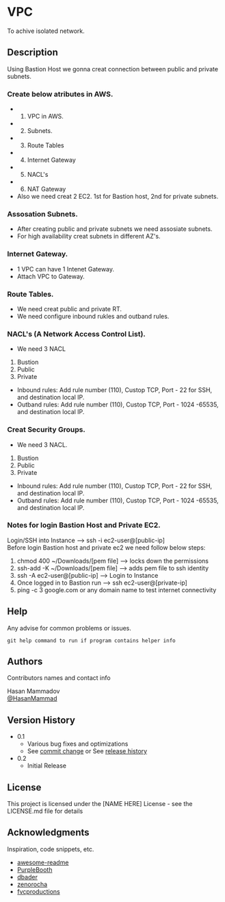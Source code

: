 # VPC

To achive isolated network.

## Description

Using Bastion Host we gonna creat connection between public and private subnets.

### Create below atributes in AWS.

* 1.  VPC in AWS.
* 2.  Subnets.
* 3.  Route Tables
* 4.  Internet Gateway
* 5. NACL's
* 6. NAT Gateway
*  Also we need creat 2 EC2. 1st for Bastion host, 2nd for private subnets.

### Assosation Subnets.

* After creating public and private subnets we need assosiate subnets.
* For high availability creat subnets in different AZ's.
### Internet Gateway.

* 1 VPC can have 1 Intenet Gateway. 
* Attach VPC to Gateway.

### Route Tables.

* We need creat public and private RT. 
* We need configure inbound rukles and outband rules. 

### NACL's (A Network Access Control List).

* We need 3 NACL
1. Bustion
2. Public
3. Private 
* Inbound rules:
  Add rule number (110), Custop TCP, Port - 22 for SSH, and destination local IP. 
* Outband rules:
  Add rule number (110), Custop TCP, Port - 1024 -65535, and destination local IP. 

### Creat Security Groups.

* We need 3 NACL.
1. Bustion
2. Public
3. Private 
* Inbound rules:
  Add rule number (110), Custop TCP, Port - 22 for SSH, and destination local IP. 
* Outband rules:
  Add rule number (110), Custop TCP, Port - 1024 -65535, and destination local IP. 

### Notes for login Bastion Host and Private EC2.
  Login/SSH into Instance --> ssh -i <pem file> ec2-user@[public-ip]
<br>Before login Bastion host and private ec2 we need follow below steps:
1. chmod 400 ~/Downloads/[pem file] --> locks down the permissions 
2. ssh-add -K ~/Downloads/[pem file] --> adds pem file to ssh identity 
3.  ssh -A ec2-user@[public-ip] --> Login to Instance 
4.  Once logged in to Bastion run --> ssh ec2-user@[private-ip]
5.  ping -c 3 google.com or any domain name to test internet connectivity 

## Help

Any advise for common problems or issues.
```
git help command to run if program contains helper info
```

## Authors

Contributors names and contact info

 Hasan Mammadov  
[@HasanMammad](https://www.linkedin.com/in/hasan-mamedoff-073a30212/)

## Version History

* 0.1
    * Various bug fixes and optimizations
    * See [commit change]() or See [release history]()
* 0.2
    * Initial Release

## License

This project is licensed under the [NAME HERE] License - see the LICENSE.md file for details

## Acknowledgments

Inspiration, code snippets, etc.
* [awesome-readme](https://github.com/matiassingers/awesome-readme)
* [PurpleBooth](https://gist.github.com/PurpleBooth/109311bb0361f32d87a2)
* [dbader](https://github.com/dbader/readme-template)
* [zenorocha](https://gist.github.com/zenorocha/4526327)
* [fvcproductions](https://gist.github.com/fvcproductions/1bfc2d4aecb01a834b46)